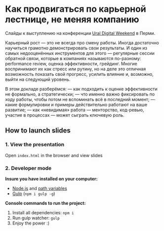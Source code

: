 # Как продвигаться по карьерной лестнице, не меняя компанию

Слайды к выступлению на конференции [Ural Digital Weekend](https://ural-digital-weekend.ru/) в Перми.

Карьерный рост — это не всегда про смену работы. Иногда достаточно научиться грамотно демонстрировать свои результаты. И один из самых недооценённых инструментов для этого — регулярные сессии обратной связи, которые в компаниях называются по-разному: performance review, оценка эффективности, грейдинг. Многие воспринимают их как стресс или рутину, но на деле это отличная возможность показать свой прогресс, усилить влияние и, возможно, выйти на следующий уровень.

В этом докладе разберёмся:
— как подходить к оценке эффективности не формально, а стратегически;
— что именно важно фиксировать по ходу работы, чтобы потом не вспоминать всё в последний момент;
— какие формулировки и примеры действительно работают на ваше развитие;
— как «невидимая» работа — менторство, код-ревью, участие в процессах — может сыграть ключевую роль.

## How to launch slides
### 1. View the presentation
Open `index.html` in the browser and view slides

### 2. Developer mode

__Insure you have installed on your computer:__

* [Node.js](https://nodejs.org/en/download/) and [path variables](http://stackoverflow.com/questions/8278143/node-js-how-to-run-node-command-from-any-path)
* [Gulp](http://gulpjs.com/) (`npm i gulp -g`)

__Console commands to run the project:__

1. Install all dependenсies: `npm i`
2. Run gulp watcher: `gulp`
3. Enjoy the power :)
